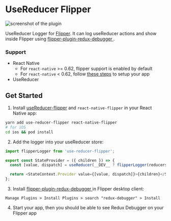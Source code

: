 # UseReducer Flipper

![screenshot of the plugin](https://i.imgur.com/blqn8oT.png)

UseReducer Logger for [Flipper](https://fbflipper.com/). It can log useReducer actions and show inside Flipper using [flipper-plugin-redux-debugger ](https://github.com/jk-gan/flipper-plugin-useReducer-debugger).

### Support

- React Native
  - For `react-native` >= 0.62, flipper support is enabled by default
  - For `react-native` < 0.62, follow [these steps](https://fbflipper.com/docs/getting-started/react-native.html#manual-setup) to setup your app
- UseReducer 

## Get Started

1. Install [useReducer-flipper](https://github.com/ThienMD/use-reducer-flipper)  and `react-native-flipper` in your React Native app:

```bash
yarn add use-reducer-flipper react-native-flipper
# for iOS
cd ios && pod install
```

2. Add the logger into your useReducer store:

```javascript
import flipperLogger from 'use-reducer-flipper';

export const StateProvider = ({ children }) => {
  const [value, dispatch] = useReducer(__DEV__ ? flipperLogger(reducers) : reducers, initialState);

  return <StateContext.Provider value={[value, dispatch]}>{children}</StateContext.Provider>;
};
```

3. Install [flipper-plugin-redux-debugger ](https://github.com/jk-gan/flipper-plugin-useReducer-debugger) in Flipper desktop client:

```
Manage Plugins > Install Plugins > search "redux-debugger" > Install
```

4. Start your app, then you should be able to see Redux Debugger on your Flipper app
